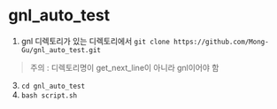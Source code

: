 # gnl_auto_test

1. gnl 디렉토리가 있는 디렉토리에서 `git clone https://github.com/Mong-Gu/gnl_auto_test.git`
> 주의 : 디렉토리명이 get_next_line이 아니라 gnl이어야 함
3. `cd gnl_auto_test`
4. `bash script.sh`
